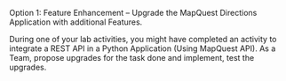 Option 1: Feature Enhancement – Upgrade the MapQuest Directions Application with additional Features.

During one of your lab activities, you might have completed an activity to integrate a REST API in a Python Application (Using MapQuest API). As a Team, propose upgrades for the task done and implement, test the upgrades. 


